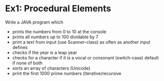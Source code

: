 # Ex1: Procedural Elements
Write a JAVA program which
*	prints the numbers from 0 to 10 at the console
*	prints all numbers up to 100 dividable by 7
*	print a text from input (use Scanner-class) as often as another input defines
*	checks if the year is a leap year
*	checks for a character if it is a vocal or consonant (switch-case) default if none of both
*	sorts an array of characters (Unicode)
*	print the first 1000 prime numbers (iterative/recursive
